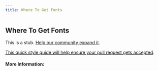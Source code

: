 ```yaml
---
title: Where To Get Fonts
---
```


## Where To Get Fonts

This is a stub. [Help our community expand it](https://github.com/freeCodeCamp/guide-articles/tree/master/articles/Design/Typography/Where-to-get-Fonts/index.md).

[This quick style guide will help ensure your pull request gets accepted](https://github.com/freeCodeCamp/guide-articles/blob/master/README.md).

<!-- The article goes here, in GitHub-flavored Markdown. Feel free to add YouTube videos, images, and CodePen/JSBin embeds  -->

#### More Information:
<!-- Please add any articles you think might be helpful to read before writing the article -->


